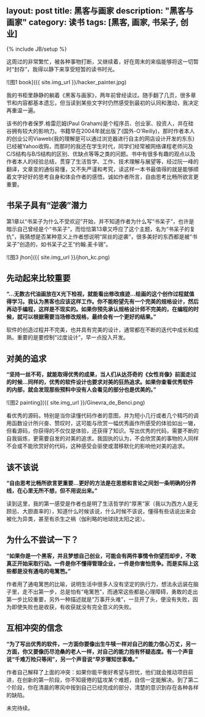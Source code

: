 ﻿
layout: post
title: 黑客与画家
description: "黑客与画家"
category: 读书
tags: [黑客, 画家, 书呆子, 创业]
---
{% include JB/setup %}

这周过的非常繁忙，被各种事物打断，又继续着，好在周末的来临能够将这一切暂时“封存”，我得以静下来享受短暂的读书时光。

![图1 book]({{ site.img_url }}/hacker_painter.jpg)

我的书柜里静静的躺着《黑客与画家》，两年前曾经读过。随手翻了几页，很多章节和内容都基本遗忘，但当读到某些文字时仍然感受到最初的认同和激动，我决定再重温一遍。

该书的作者保罗.格雷厄姆(Paul Graham)是个程序员、创业家、投资人，并在硅谷拥有较大的影响力。书籍早在2004年就出版了(国外-O'Reilly)，那时作者本人的创业公司Viaweb(我的理解是可以通过浏览器进行自主的网店设计开发的东东)已经被Yahoo收购，而那时的我还在学生时代，同学们经常被网络课程老师问及C/S结构与B/S结构的区别、优缺点等等之类的问题。书中有很多有趣的观点以及作者本人的经验总结，贯穿了生活哲学、工作、技术理解与展望等，经过阮一峰的翻译，文章变的通俗易懂，又不失严谨和考究，读这样一本书最值得的就是能够顺着文字好好的思考自身和体会作者的感悟。诚如作者所言，自由思考比畅所欲言更重要。

## 书呆子具有“逆袭”潜力

第1章以“书呆子为什么不受欢迎”开始，并不知道作者为什么写“书呆子”，也许是暗示自己曾经是个“书呆子”，而恰恰第13章又呼应了这个主题，名为“书呆子的复仇”，我猜想是否某种意义上作者想说明“屌丝的逆袭”，很多美好的东西都是被“书呆子”创造的，如书呆子之王“约翰.麦卡锡”。

![图3 jhon]({{ site.img_url }}/jhon_kc.png)

## 先动起来比较重要

**“...无数古代油画放在X光下检视，就能看出修改痕迹...绘画的这个创作过程就值得学习。我认为黑客也应该这样工作。你不能盼望先有一个完美的规格设计，然后再动手编程，这样是不现实的。如果你预先承认规格设计师不完美的，在编程的时候，就可以根据需要当场修改规格，最终会有一个更好的结果。”**

软件的创造过程并不完美，也并具有完美的设计，通常都在不断的迭代中成长和成熟。重要的是要控制“过度设计”，早一点投入开发。

## 对美的追求

**“坚持一丝不苟，就能取得优秀的成果，当人们从达芬奇的《女性肖像》前面走过的时候...同样的，优秀的软件设计也要求对美的狂热追求。如果你查看优秀软件的内部，就会发现那些预料中没有人会看见的部分也是优美的。”**

![图2 painting]({{ site.img_url }}/Ginevra_de_Benci.png)

看优秀的源码，特别是当你读懂代码作者的意图，并为短小几行或者几个精巧的调用函数设计所兴奋、赞叹时，这可能与欣赏一幅优秀画作所感受的体验如出一辙，但看源码，你获得的不仅仅是体验，还获得了知识。写出优秀的代码，需要不断的自我锻炼，更需要自发的对美的追求。我固执的认为，不会欣赏美的事物的人同样不会或不能欣赏好的代码，这种感受会驱使或潜移默化的影响他对美的追求。

## 该不该说

**“自由思考比畅所欲言更重要...更好的方法是在思想和言论之间划一条明确的分界线，在心里无所不想，但不用说出来。”**

读到这里，我的第一感受是作者也是明了生活哲学的“厚黑”家（我以为西方人是无顾忌、大胆直率的），知道什么时候该说，什么时候不该说，懂得有些话说出来会被化为异类，甚至有杀生之祸（伽利略的地球绕太阳之说）。

## 为什么不尝试一下？

**“如果你是一个黑客，并且梦想自己创业，可能会有两件事情令你望而却步，不敢真正开始采取行动。一件是你不懂得管理企业，一件是你害怕竞争。而是实际上这些都是没有通电的电篱笆。”**

作者用了通电篱笆的比喻，说明生活中很多人没有坚定的执行力，想法永远装在脑子里，走不出第一步，总是怕有“电篱笆”，而通常这些都是心理障碍，勇敢的走出第一步比较重要，另外一种描述就是“万事开头难”，一旦开了头，便没有失败，因为即使失败也是收获，有收获就没有完全意义的失败。

## 互相冲突的信念

**“为了写出优秀的软件，一方面你要像出生牛犊一样对自己的能力信心万丈，另一方面，你又要像历尽沧桑的老人一样，对自己的能力抱有怀疑态度。有一个声音说“千难万险只等闲”，另一个声音说“早岁哪知世事难。”**

作者自己解释了上面的冲突：如果你能平衡好希望与担忧，他们就会推动项目前进，在创新的第一阶段，你不知疲倦的猛攻某个难题，自信一定能解决。到了第二个阶段，你在清晨的寒风中按到自己已经完成的部分，清楚的意识到存在各种各样的缺陷。

未完待续。



